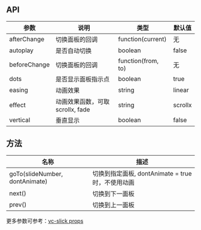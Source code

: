 ## API

| 参数         | 说明                             | 类型               | 默认值  |
| ------------ | -------------------------------- | ------------------ | ------- |
| afterChange  | 切换面板的回调                   | function(current)  | 无      |
| autoplay     | 是否自动切换                     | boolean            | false   |
| beforeChange | 切换面板的回调                   | function(from, to) | 无      |
| dots         | 是否显示面板指示点               | boolean            | true    |
| easing       | 动画效果                         | string             | linear  |
| effect       | 动画效果函数，可取 scrollx, fade | string             | scrollx |
| vertical     | 垂直显示                         | boolean            | false   |

## 方法

| 名称                           | 描述                                              |
| ------------------------------ | ------------------------------------------------- |
| goTo(slideNumber, dontAnimate) | 切换到指定面板, dontAnimate = true 时，不使用动画 |
| next()                         | 切换到下一面板                                    |
| prev()                         | 切换到上一面板                                    |

更多参数可参考：[vc-slick props](https://github.com/vueComponent/ant-design-vue/blob/master/components/vc-slick/src/default-props.js#L3)
